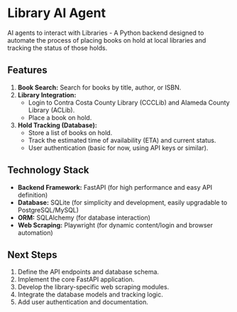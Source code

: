 # Library AI Agent

AI agents to interact with Libraries - A Python backend designed to automate the process of placing books on hold at local libraries and tracking the status of those holds.

## Features

1.  **Book Search:** Search for books by title, author, or ISBN.
2.  **Library Integration:**
    *   Login to Contra Costa County Library (CCCLib) and Alameda County Library (ACLib).
    *   Place a book on hold.
3.  **Hold Tracking (Database):**
    *   Store a list of books on hold.
    *   Track the estimated time of availability (ETA) and current status.
    *   User authentication (basic for now, using API keys or similar).

## Technology Stack

*   **Backend Framework:** FastAPI (for high performance and easy API definition)
*   **Database:** SQLite (for simplicity and development, easily upgradable to PostgreSQL/MySQL)
*   **ORM:** SQLAlchemy (for database interaction)
*   **Web Scraping:** Playwright (for dynamic content/login and browser automation)

## Next Steps

1.  Define the API endpoints and database schema.
2.  Implement the core FastAPI application.
3.  Develop the library-specific web scraping modules.
4.  Integrate the database models and tracking logic.
5.  Add user authentication and documentation.